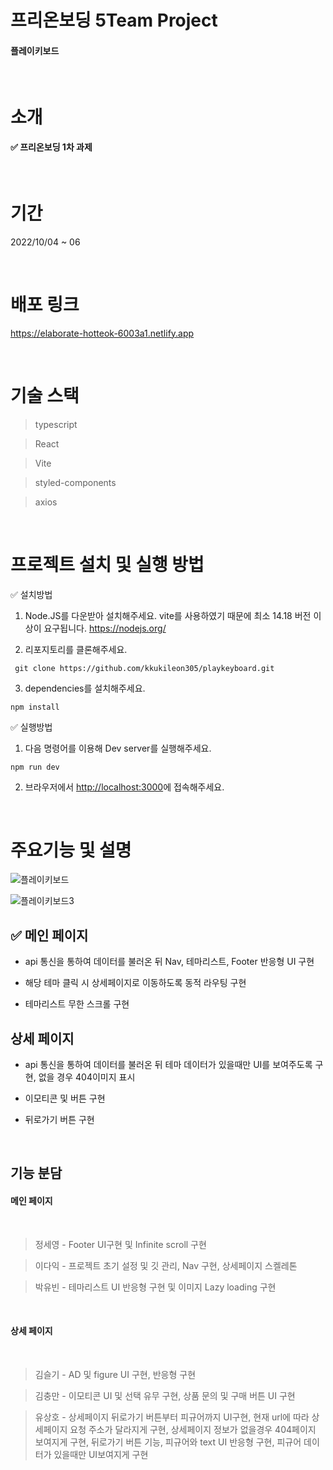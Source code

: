 # 프리온보딩 5Team Project

#### 플레이키보드

<br/>

# 소개

#### ✅ 프리온보딩 1차 과제

<br />

# 기간

2022/10/04 ~ 06

<br/>

# 배포 링크

https://elaborate-hotteok-6003a1.netlify.app

<br/>

# 기술 스택

> typescript

> React

> Vite

> styled-components

> axios

<br/>

# 프로젝트 설치 및 실행 방법

✅ 설치방법

1. Node.JS를 다운받아 설치해주세요. vite를 사용하였기 때문에 최소 14.18 버전 이상이 요구됩니다. https://nodejs.org/

2. 리포지토리를 클론해주세요.

```
 git clone https://github.com/kkukileon305/playkeyboard.git
```

3. dependencies를 설치해주세요.

```
npm install
```

✅ 실행방법

1. 다음 명령어를 이용해 Dev server를 실행해주세요.

```
npm run dev
```

2. 브라우저에서 <http://localhost:3000>에 접속해주세요.

<br/>

# 주요기능 및 설명

![플레이키보드](https://user-images.githubusercontent.com/104422865/194301613-8c93797c-9254-46a7-838b-648237a6a000.gif)

![플레이키보드3](https://user-images.githubusercontent.com/104422865/194300566-219a6bb7-1339-4063-86a6-31eada1c8906.gif)

## ✅ 메인 페이지

- api 통신을 통하여 데이터를 불러온 뒤 Nav, 테마리스트, Footer 반응형 UI 구현
- 해당 테마 클릭 시 상세페이지로 이동하도록 동적 라우팅 구현

- 테마리스트 무한 스크롤 구현

## 상세 페이지

- api 통신을 통하여 데이터를 불러온 뒤 테마 데이터가 있을때만 UI를 보여주도록 구현, 없을 경우 404이미지 표시

- 이모티콘 및 버튼 구현

- 뒤로가기 버튼 구현

<br/>

## 기능 분담

#### 메인 페이지

<br />

> 정세영 - Footer UI구현 및 Infinite scroll 구현
> <br/>

> 이다익 - 프로젝트 초기 설정 및 깃 관리, Nav 구현, 상세페이지 스켈레톤
> <br/>

> 박유빈 - 테마리스트 UI 반응형 구현 및 이미지 Lazy loading 구현

<br />

#### 상세 페이지

<br/>

> 김슬기 - AD 및 figure UI 구현, 반응형 구현
> <br/>

> 김충만 - 이모티콘 UI 및 선택 유무 구현, 상품 문의 및 구매 버튼 UI 구현
> <br/>

> 유상호 - 상세페이지 뒤로가기 버튼부터 피규어까지 UI구현, 현재 url에 따라 상세페이지 요청 주소가 달라지게 구현, 상세페이지 정보가 없을경우 404페이지 보여지게 구현, 뒤로가기 버튼 기능, 피규어와 text UI 반응형 구현, 피규어 데이터가 있을때만 UI보여지게 구현